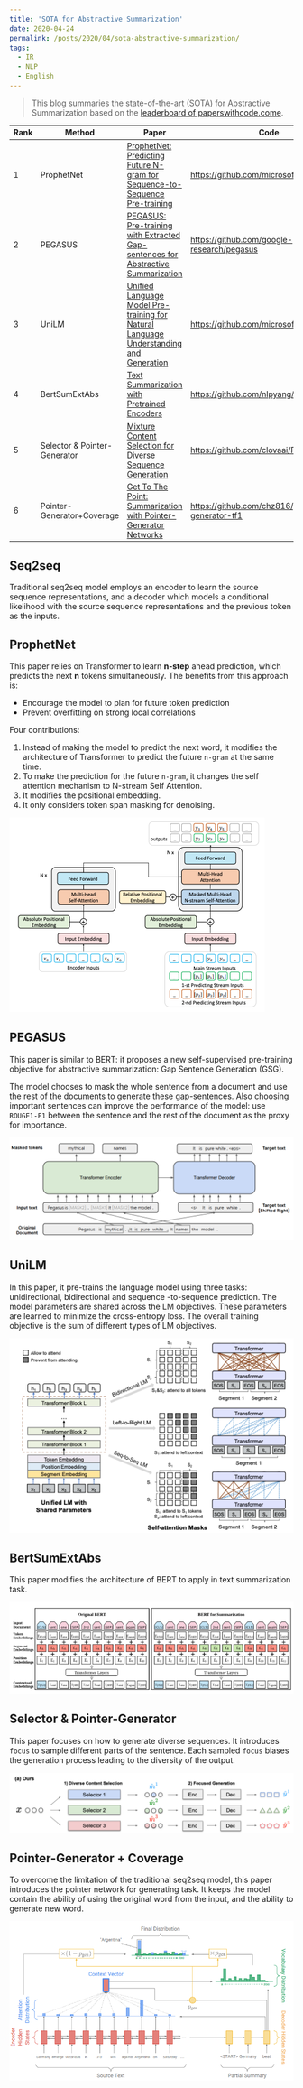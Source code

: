 ```yaml
---
title: 'SOTA for Abstractive Summarization'
date: 2020-04-24
permalink: /posts/2020/04/sota-abstractive-summarization/
tags:
  - IR
  - NLP
  - English
---
```



> This blog summaries the state-of-the-art (SOTA) for Abstractive Summarization based on the [leaderboard of paperswithcode.come](https://paperswithcode.com/sota/abstractive-text-summarization-on-cnn-daily).

| Rank | Method                       | Paper                                                        | Code                                            | Year |
| ---- | ---------------------------- | ------------------------------------------------------------ | ----------------------------------------------- | ---- |
| 1    | ProphetNet                   | [ProphetNet: Predicting Future N-gram for Sequence-to-Sequence Pre-training](https://arxiv.org/pdf/2001.04063v2.pdf) | https://github.com/microsoft/ProphetNet         | 2020 |
| 2    | PEGASUS                      | [PEGASUS: Pre-training with Extracted Gap-sentences for Abstractive Summarization](https://arxiv.org/pdf/1912.08777v1.pdf) | https://github.com/google-research/pegasus      | 2019 |
| 3    | UniLM                        | [Unified Language Model Pre-training for Natural Language Understanding and Generation](https://arxiv.org/pdf/1905.03197v3.pdf) | https://github.com/microsoft/unilm              | 2019 |
| 4    | BertSumExtAbs                | [Text Summarization with Pretrained Encoders](https://arxiv.org/pdf/1908.08345v2.pdf) | https://github.com/nlpyang/PreSumm              | 2019 |
| 5    | Selector & Pointer-Generator | [Mixture Content Selection for Diverse Sequence Generation](https://arxiv.org/pdf/1909.01953v1.pdf) | https://github.com/clovaai/FocusSeq2Seq         | 2019 |
| 6    | Pointer-Generator+Coverage   | [Get To The Point: Summarization with Pointer-Generator Networks](https://arxiv.org/pdf/1704.04368.pdf) | https://github.com/chz816/pointer-generator-tf1 | 2017 |

## Seq2seq

Traditional seq2seq model employs an encoder to learn the source sequence representations, and a decoder which models a conditional likelihood with the source sequence representations and the previous token as the inputs.



## ProphetNet

This paper relies on Transformer to learn **n-step** ahead prediction, which predicts the next **n** tokens simultaneously.  The benefits from this approach is:

- Encourage the model to plan for future token prediction
- Prevent overfitting on strong local correlations

Four contributions:

1. Instead of making the model to predict the next word, it modifies the architecture of Transformer to predict the future ```n-gram``` at the same time.
2. To make the prediction for the future ```n-gram```, it changes the self attention mechanism to N-stream Self Attention.
3. It modifies the positional embedding.
4. It only considers token span masking for denoising.

![](./img/2020-04-24-fig1.png)



## PEGASUS

This paper is similar to BERT: it proposes a new self-supervised pre-training objective for abstractive summarization: Gap Sentence Generation (GSG).

The model chooses to mask the whole sentence from a document and use the rest of the documents to generate these gap-sentences. Also choosing important sentences can improve the performance of the model: use ```ROUGE1-F1``` between the sentence and the rest of the document as the proxy for importance.

![2020-04-24-fig2](./img/2020-04-24-fig2.png)



## UniLM

In this paper, it pre-trains the language model using three tasks: unidirectional, bidirectional and sequence -to-sequence prediction. The model parameters are shared across the LM objectives. These parameters are learned to minimize the cross-entropy loss. The overall training objective is the sum of different types of LM objectives.

![2020-04-24-fig3](./img/2020-04-24-fig3.png)



## BertSumExtAbs

This paper modifies the architecture of BERT to apply in text summarization task.

![2020-04-24-fig4](./img/2020-04-24-fig4.png)



## Selector & Pointer-Generator

This paper focuses on how to generate diverse sequences. It introduces ```focus``` to sample different parts of the sentence. Each sampled ```focus``` biases the generation process leading to the diversity of the output.

![2020-04-24-fig5](./img/2020-04-24-fig5.png)



## Pointer-Generator + Coverage

To overcome the limitation of the traditional seq2seq model, this paper introduces the pointer network for generating task. It keeps the model contain the ability of using the original word from the input, and the ability to generate new word.

 ![2020-04-24-fig6](./img/2020-04-24-fig6.png)